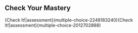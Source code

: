 

## Check Your Mastery

{Check It!|assessment}(multiple-choice-2248183240){Check It!|assessment}(multiple-choice-2012702888)
